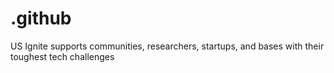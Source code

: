 # .github
US Ignite supports communities, researchers, startups, and bases with their toughest tech challenges
